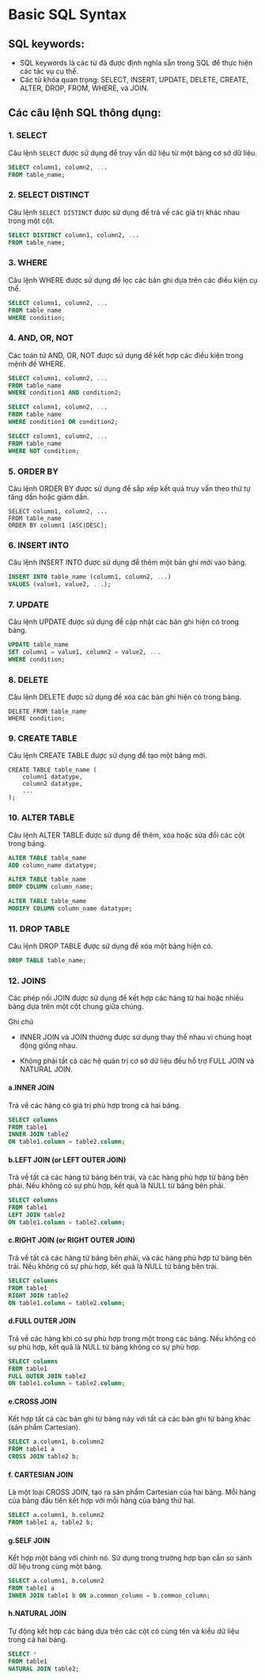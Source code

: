 # Basic SQL Syntax

## SQL keywords:

- SQL keywords là các từ đã được định nghĩa sẵn trong SQL để thực hiện các tác vụ cụ thể.
- Các từ khóa quan trọng: SELECT, INSERT, UPDATE, DELETE, CREATE, ALTER, DROP, FROM, WHERE, và JOIN.

## Các câu lệnh SQL thông dụng:

### 1. SELECT

Câu lệnh `SELECT` được sử dụng để truy vấn dữ liệu từ một bảng cơ sở dữ liệu.

```sql
SELECT column1, column2, ...
FROM table_name;
```

### 2. SELECT DISTINCT

Câu lệnh `SELECT DISTINCT` được sử dụng để trả về các giá trị khác nhau trong một cột.

```sql
SELECT DISTINCT column1, column2, ...
FROM table_name;
```

### 3. WHERE

Câu lệnh WHERE được sử dụng để lọc các bản ghi dựa trên các điều kiện cụ thể.

```sql
SELECT column1, column2, ...
FROM table_name
WHERE condition;
```

### 4. AND, OR, NOT

Các toán tử AND, OR, NOT được sử dụng để kết hợp các điều kiện trong mệnh đề WHERE.

```sql
SELECT column1, column2, ...
FROM table_name
WHERE condition1 AND condition2;

SELECT column1, column2, ...
FROM table_name
WHERE condition1 OR condition2;

SELECT column1, column2, ...
FROM table_name
WHERE NOT condition;
```

### 5. ORDER BY

Câu lệnh ORDER BY được sử dụng để sắp xếp kết quả truy vấn theo thứ tự tăng dần hoặc giảm dần.

```
SELECT column1, column2, ...
FROM table_name
ORDER BY column1 [ASC|DESC];
```

### 6. INSERT INTO

Câu lệnh INSERT INTO được sử dụng để thêm một bản ghi mới vào bảng.

```sql
INSERT INTO table_name (column1, column2, ...)
VALUES (value1, value2, ...);
```

### 7. UPDATE

Câu lệnh UPDATE được sử dụng để cập nhật các bản ghi hiện có trong bảng.

```sql
UPDATE table_name
SET column1 = value1, column2 = value2, ...
WHERE condition;
```

### 8. DELETE

Câu lệnh DELETE được sử dụng để xóa các bản ghi hiện có trong bảng.

```
DELETE FROM table_name
WHERE condition;
```

### 9. CREATE TABLE

Câu lệnh CREATE TABLE được sử dụng để tạo một bảng mới.

```
CREATE TABLE table_name (
    column1 datatype,
    column2 datatype,
    ...
);
```

### 10. ALTER TABLE

Câu lệnh ALTER TABLE được sử dụng để thêm, xóa hoặc sửa đổi các cột trong bảng.

```sql
ALTER TABLE table_name
ADD column_name datatype;

ALTER TABLE table_name
DROP COLUMN column_name;

ALTER TABLE table_name
MODIFY COLUMN column_name datatype;
```

### 11. DROP TABLE

Câu lệnh DROP TABLE được sử dụng để xóa một bảng hiện có.

```sql
DROP TABLE table_name;
```

### 12. JOINS

Các phép nối JOIN được sử dụng để kết hợp các hàng từ hai hoặc nhiều bảng dựa trên một cột chung giữa chúng.

Ghi chú

- INNER JOIN và JOIN thường được sử dụng thay thế nhau vì chúng hoạt động giống nhau.

- Không phải tất cả các hệ quản trị cơ sở dữ liệu đều hỗ trợ FULL JOIN và NATURAL JOIN.


#### a.INNER JOIN

Trả về các hàng có giá trị phù hợp trong cả hai bảng.

```sql
SELECT columns
FROM table1
INNER JOIN table2
ON table1.column = table2.column;
```

#### b.LEFT JOIN (or LEFT OUTER JOIN)

Trả về tất cả các hàng từ bảng bên trái, và các hàng phù hợp từ bảng bên phải. Nếu không có sự phù hợp, kết quả là NULL từ bảng bên phải.

```sql
SELECT columns
FROM table1
LEFT JOIN table2
ON table1.column = table2.column;
```

#### c.RIGHT JOIN (or RIGHT OUTER JOIN)

Trả về tất cả các hàng từ bảng bên phải, và các hàng phù hợp từ bảng bên trái. Nếu không có sự phù hợp, kết quả là NULL từ bảng bên trái.

```sql
SELECT columns
FROM table1
RIGHT JOIN table2
ON table1.column = table2.column;
```

#### d.FULL OUTER JOIN

Trả về các hàng khi có sự phù hợp trong một trong các bảng. Nếu không có sự phù hợp, kết quả là NULL từ bảng không có sự phù hợp.

```sql
SELECT columns
FROM table1
FULL OUTER JOIN table2
ON table1.column = table2.column;
```

#### e.CROSS JOIN

Kết hợp tất cả các bản ghi từ bảng này với tất cả các bản ghi từ bảng khác (sản phẩm Cartesian).

```sql
SELECT a.column1, b.column2
FROM table1 a
CROSS JOIN table2 b;
```

#### f. CARTESIAN JOIN

Là một loại CROSS JOIN, tạo ra sản phẩm Cartesian của hai bảng. Mỗi hàng của bảng đầu tiên kết hợp với mỗi hàng của bảng thứ hai.

```sql
SELECT a.column1, b.column2
FROM table1 a, table2 b;
```

#### g.SELF JOIN

Kết hợp một bảng với chính nó. Sử dụng trong trường hợp bạn cần so sánh dữ liệu trong cùng một bảng.

```sql
SELECT a.column1, b.column2
FROM table1 a
INNER JOIN table1 b ON a.common_column = b.common_column;
```

#### h.NATURAL JOIN

Tự động kết hợp các bảng dựa trên các cột có cùng tên và kiểu dữ liệu trong cả hai bảng.

```sql
SELECT *
FROM table1
NATURAL JOIN table2;
```

